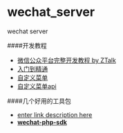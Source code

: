 wechat_server
=============

wechat server

####开发教程
* [微信公众平台完整开发教程 by ZTalk](http://segmentfault.com/a/1190000000446237)
* [入门到精通](http://blog.segmentfault.com/zetd/1190000000356111)
* [自定义菜单](http://blog.segmentfault.com/zetd/1190000000356350)
* [自定义菜单api](http://mp.weixin.qq.com/wiki/index.php?title=%E8%87%AA%E5%AE%9A%E4%B9%89%E8%8F%9C%E5%8D%95%E5%88%9B%E5%BB%BA%E6%8E%A5%E5%8F%A3)

####几个好用的工具包
* [enter link description here](https://github.com/ligboy/Wechat-php)
* **[wechat-php-sdk](https://github.com/netputer/wechat-php-sdk)**